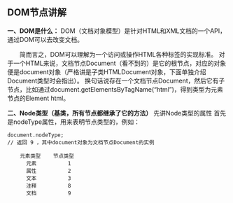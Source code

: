 DOM节点讲解
---

**一、DOM是什么：**
DOM（文档对象模型）是针对HTML和XML文档的一个API，通过DOM可以去改变文档。


　　简而言之，DOM可以理解为一个访问或操作HTML各种标签的实现标准。
对于一个HTML来说，文档节点Document（看不到的）是它的根节点，对应的对象便是document对象（严格讲是子类HTMLDocument对象，下面单独介绍Document类型时会指出）。
换句话说存在一个文档节点Document，然后它有子节点，比如通过document.getElementsByTagName(“html”)，得到类型为元素节点的Element html。

**二、Node类型（基类，所有节点都继承了它的方法）**
先讲Node类型的属性
首先是nodeType属性，用来表明节点类型的，例如：
　　　　　

	document.nodeType;
	// 返回 9 ，其中document对象为文档节点Document的实例
		
		元素类型    节点类型
		  元素          1
		  属性          2
		  文本          3
		  注释          8
		  文档          9


